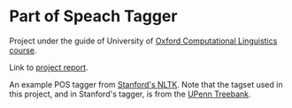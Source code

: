 # Part of Speach Tagger
Project under the guide of University of [Oxford Computational Linguistics course](http://www.cs.ox.ac.uk/teaching/courses/2014-2015/compling).

Link to [project report](https://github.com/FluxLemur/compling/blob/master/report/report.pdf).

An example POS tagger from [Stanford's NLTK](http://textanalysisonline.com/nltk-stanford-postagger).
Note that the tagset used in this project, and in Stanford's tagger, is from the [UPenn Treebank](https://www.ling.upenn.edu/courses/Fall_2003/ling001/penn_treebank_pos.html).
